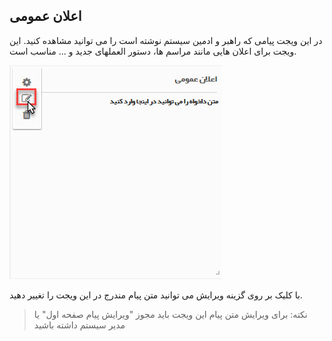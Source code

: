 ﻿## اعلان عمومی 

در این ویجت پیامی که راهبر و ادمین سیستم نوشته است را می توانید مشاهده کنید. این ویجت برای اعلان هایی مانند مراسم ها، دستور العملهای جدید و ... مناسب است.

![](Publicannouncement.jpg)

با کلیک بر روی گزینه ویرایش می توانید متن پیام مندرج در این ویجت را تغییر دهید.

> نکته: برای ویرایش متن پیام این ویجت باید مجوز "ویرایش پیام صفحه اول" یا مدیر سیستم داشته باشید


